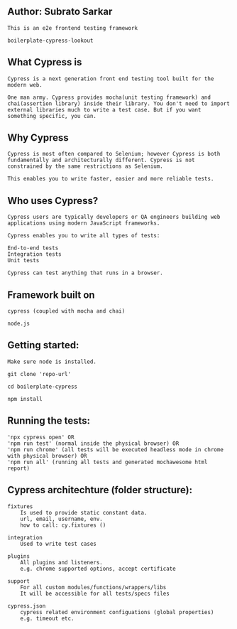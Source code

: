 Author: Subrato Sarkar
------------------------------
```
This is an e2e frontend testing framework

boilerplate-cypress-lookout

````

What Cypress is
---------------------------------
```
Cypress is a next generation front end testing tool built for the modern web.

One man army. Cypress provides mocha(unit testing framework) and chai(assertion library) inside their library. You don't need to import external libraries much to write a test case. But if you want something specific, you can.

```

Why Cypress
--------------------------------
```
Cypress is most often compared to Selenium; however Cypress is both fundamentally and architecturally different. Cypress is not constrained by the same restrictions as Selenium.

This enables you to write faster, easier and more reliable tests.

```

Who uses Cypress?
---------------------------------
```
Cypress users are typically developers or QA engineers building web applications using modern JavaScript frameworks.

Cypress enables you to write all types of tests:

End-to-end tests
Integration tests
Unit tests

Cypress can test anything that runs in a browser.

```

Framework built on
------------------------------
```
cypress (coupled with mocha and chai)

node.js

```

Getting started:
------------------------------
```
Make sure node is installed.

git clone 'repo-url'

cd boilerplate-cypress

npm install

```

Running the tests:
-------------------
```
'npx cypress open' OR 
'npm run test' (normal inside the physical browser) OR
'npm run chrome' (all tests will be executed headless mode in chrome with physical browser) OR
'npm run all' (running all tests and generated mochawesome html report)

```

Cypress architechture (folder structure):
-----------------------------------------
```
fixtures
    Is used to provide static constant data.
    url, email, username, env.
    how to call: cy.fixtures ()

integration
    Used to write test cases

plugins
    All plugins and listeners.
    e.g. chrome supported options, accept certificate

support
    For all custom modules/functions/wrappers/libs
    It will be accessible for all tests/specs files 

cypress.json
    cypress related environment configuations (global properties)
    e.g. timeout etc.

```